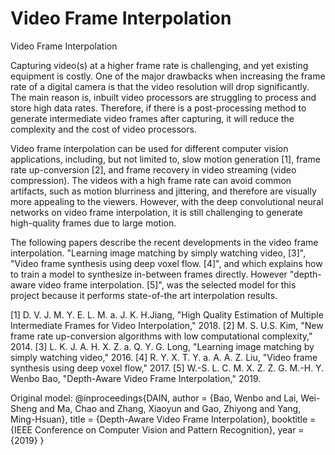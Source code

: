 # Video Frame Interpolation
Video Frame Interpolation

Capturing video(s) at a higher frame rate is challenging, and yet existing equipment is costly. One
of the major drawbacks when increasing the frame rate of a digital camera is that the video
resolution will drop significantly. The main reason is, inbuilt video processors are struggling to
process and store high data rates. Therefore, if there is a post-processing method to generate
intermediate video frames after capturing, it will reduce the complexity and the cost of video
processors.

Video frame interpolation can be used for different computer vision applications, including, but
not limited to, slow motion generation [1], frame rate up-conversion [2], and frame recovery in
video streaming (video compression). The videos with a high frame rate can avoid common
artifacts, such as motion blurriness and jittering, and therefore are visually more appealing to the
viewers. However, with the deep convolutional neural networks on video frame interpolation, it
is still challenging to generate high-quality frames due to large motion.

The following papers describe the recent developments in the video frame interpolation.
"Learning image matching by simply watching video, [3]", "Video frame synthesis using deep
voxel flow. [4]", and which explains how to train a model to synthesize in-between frames
directly. However "depth-aware video frame interpolation. [5]", was the selected model for this
project because it performs state-of-the art interpolation results.

[1] D. V. J. M. Y. E. L. M. a. J. K. H.Jiang, "High Quality Estimation of Multiple Intermediate
Frames for Video Interpolation," 2018.
[2] M. S. U.S. Kim, "New frame rate up-conversion algorithms with low computational
complexity," 2014.
[3] L. K. J. A. H. X. Z. a. Q. Y. G. Long, "Learning image matching by simply watching video,"
2016.
[4] R. Y. X. T. Y. a. A. A. Z. Liu, "Video frame synthesis using deep voxel flow," 2017.
[5] W.-S. L. C. M. X. Z. Z. G. M.-H. Y. Wenbo Bao, "Depth-Aware Video Frame Interpolation,"
2019. 

Original model:
@inproceedings{DAIN,
    author    = {Bao, Wenbo and Lai, Wei-Sheng and Ma, Chao and Zhang, Xiaoyun and Gao, Zhiyong and Yang, Ming-Hsuan}, 
    title     = {Depth-Aware Video Frame Interpolation}, 
    booktitle = {IEEE Conference on Computer Vision and Pattern Recognition},
    year      = {2019}
}

